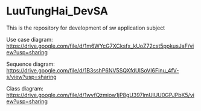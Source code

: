 # LuuTungHai_DevSA
This is the repository for development of sw application subject

Use case diagram: https://drive.google.com/file/d/1m6WYcG7XCksfx_kUoZ72cst5ppkusJaF/view?usp=sharing


Sequence diagram: https://drive.google.com/file/d/1B3sshP6NV5SQXfdUISoVI6Finu_4fV-s/view?usp=sharing


Class diagram: https://drive.google.com/file/d/1wvfQzmiow1jP8gU397lmUlUU0GPJPbK5/view?usp=sharing
